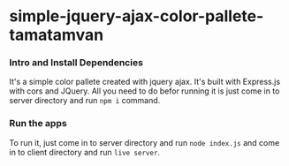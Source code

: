 # simple-jquery-ajax-color-pallete-tamatamvan

### Intro and Install Dependencies
It's a simple color pallete created with jquery ajax. It's built with Express.js with cors and JQuery. All you need to do befor running it is just come in to server directory and run `npm i` command.

### Run the apps
To run it, just come in to server directory and run `node index.js` and come in to client directory and run `live server`.
